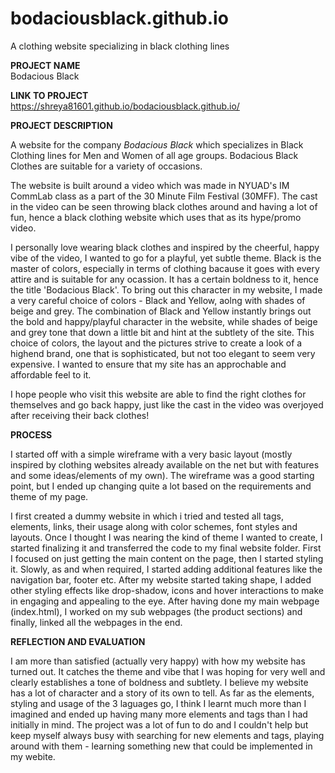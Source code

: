 # bodaciousblack.github.io
A clothing website specializing in black clothing lines

<b>PROJECT NAME</b><br>
Bodacious Black

<b>LINK TO PROJECT</b><br>
https://shreya81601.github.io/bodaciousblack.github.io/

<b>PROJECT DESCRIPTION</b>
<p>A website for the company <i>Bodacious Black</i> which specializes in Black Clothing lines for Men and Women of all age groups. Bodacious Black Clothes are suitable for a variety of occasions.</p>
<p>The website is built around a video which was made in NYUAD's IM CommLab class as a part of the 30 Minute Film Festival (30MFF). The cast in the video can be seen throwing black clothes around and having a lot of fun, hence a black clothing website which uses that as its hype/promo video.</p>
<p>I personally love wearing black clothes and inspired by the cheerful, happy vibe of the video, I wanted to go for a playful, yet subtle theme. Black is the master of colors, especially in terms of clothing bacause it goes with every attire and is suitable for any ocassion. It has a certain boldness to it, hence the title 'Bodacious Black'. To bring out this character in my website, I made a very careful choice of colors - Black and Yellow, aolng with shades of beige and grey. The combination of Black and Yellow instantly brings out the bold and happy/playful character in the website, while shades of beige and grey tone that down a little bit and hint at the subtlety of the site. This choice of colors, the layout and the pictures strive to create a look of a highend brand, one that is sophisticated, but not too elegant to seem very expensive. I wanted to ensure that my site has an approchable and affordable feel to it.</p>
<p>I hope people who visit this website are able to find the right clothes for themselves and go back happy, just like the cast in the video was overjoyed after receiving their back clothes!</p>

<b>PROCESS</b>
<p>I started off with a simple wireframe with a very basic layout (mostly inspired by clothing websites already available on the net but with features and some ideas/elements of my own). The wireframe was a good starting point, but I ended up changing quite a lot based on the requirements and theme of my page.</p> 
<p>I first created a dummy website in which i tried and tested all tags, elements, links, their usage along with color schemes, font styles and layouts. Once I thought I was nearing the kind of theme I wanted to create, I started finalizing it and transferred the code to my final website folder. First I focused on just getting the main content on the page, then I started styling it. Slowly, as and when required, I started adding additional features like the navigation bar, footer etc. After my website started taking shape, I added other styling effects like drop-shadow, icons and hover interactions to make in engaging and appealing to the eye. After having done my main webpage (index.html), I worked on my sub webpages (the product sections) and finally, linked all the webpages in the end.</p>

<b>REFLECTION AND EVALUATION</b>
<p>I am more than satisfied (actually very happy) with how my website has turned out. It catches the theme and vibe that I was hoping for very well and clearly establishes a tone of boldness and subtlety. I believe my website has a lot of character and a story of its own to tell. As far as the elements, styling and usage of the 3 laguages go, I think I learnt much more than I imagined and ended up having many more elements and tags than I had initially in mind. The project was a lot of fun to do and I couldn't help but keep myself always busy with searching for new elements and tags, playing around with them - learning something new that could be implemented in my webite.</p>
